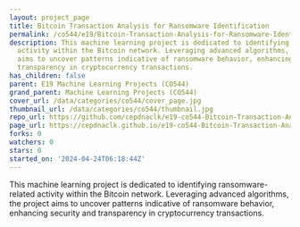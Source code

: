 ```yaml
---
layout: project_page
title: Bitcoin Transaction Analysis for Ransomware Identification
permalink: /co544/e19/Bitcoin-Transaction-Analysis-for-Ransomware-Identification/
description: This machine learning project is dedicated to identifying ransomware-related
  activity within the Bitcoin network. Leveraging advanced algorithms, the project
  aims to uncover patterns indicative of ransomware behavior, enhancing security and
  transparency in cryptocurrency transactions.
has_children: false
parent: E19 Machine Learning Projects (CO544)
grand_parent: Machine Learning Projects (CO544)
cover_url: /data/categories/co544/cover_page.jpg
thumbnail_url: /data/categories/co544/thumbnail.jpg
repo_url: https://github.com/cepdnaclk/e19-co544-Bitcoin-Transaction-Analysis-for-Ransomware-Identification
page_url: https://cepdnaclk.github.io/e19-co544-Bitcoin-Transaction-Analysis-for-Ransomware-Identification
forks: 0
watchers: 0
stars: 0
started_on: '2024-04-24T06:18:44Z'
---
```


This machine learning project is dedicated to identifying ransomware-related activity within the Bitcoin network. Leveraging advanced algorithms, the project aims to uncover patterns indicative of ransomware behavior, enhancing security and transparency in cryptocurrency transactions.